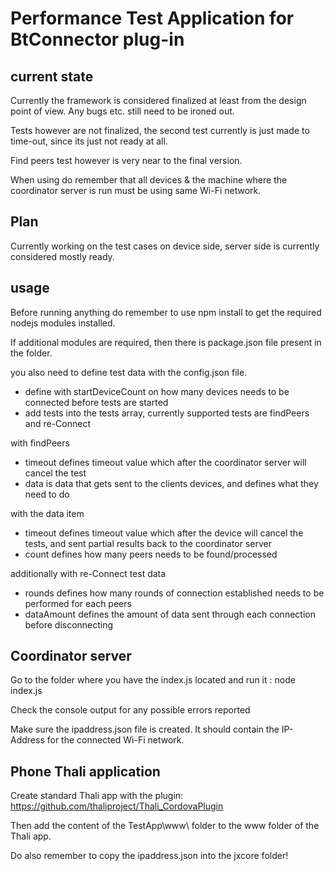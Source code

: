 # Performance Test Application for BtConnector plug-in

## current state

Currently the framework is considered finalized at least from the design point of view. Any bugs etc. still need to be ironed out.

Tests however are not finalized, the second test currently is just made to time-out, since its just not ready at all.

Find peers test however is very near to the final version.

When using do remember that all devices & the machine where the coordinator server is run must be using same Wi-Fi network.

## Plan

Currently working on the test cases on device side, server side is currently considered mostly ready.

## usage

Before running anything do remember to use npm install to get the required nodejs modules installed. 

If additional modules are required, then there is package.json file present in the folder.

you also need to define test data with the config.json file.
- define with startDeviceCount on how many devices needs to be connected before tests are started
- add tests into the tests array, currently supported tests are findPeers and re-Connect

with findPeers
- timeout defines timeout value which after the coordinator server will cancel the test
- data is data that gets sent to the clients devices, and defines what they need to do

with the data item
- timeout defines timeout value which after the device will cancel the tests, and sent partial results back to the coordinator server
- count defines how many peers needs to be found/processed 

additionally with  re-Connect test data
- rounds defines how many rounds of connection established needs to be performed for each peers
- dataAmount defines the amount of data sent through each connection before disconnecting


## Coordinator server

Go to the folder where you have the index.js located and run it : node index.js

Check the console output for any possible errors reported

Make sure the ipaddress.json file is created. It should contain the IP-Address for the connected Wi-Fi network. 

## Phone Thali application

Create standard Thali app with the plugin: https://github.com/thaliproject/Thali_CordovaPlugin

Then add the content of the TestApp\www\ folder to the www folder  of the Thali app.

Do also remember to copy the ipaddress.json into the jxcore folder!